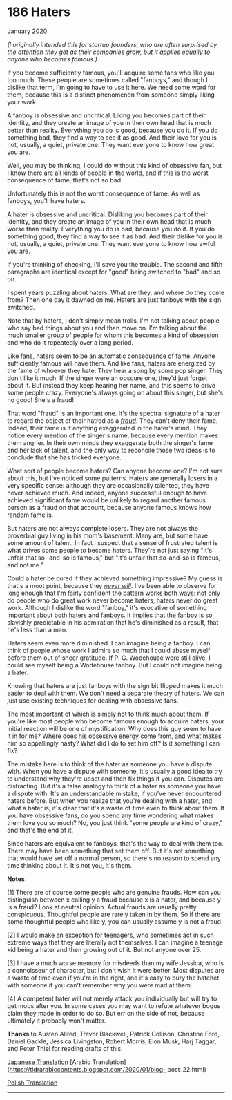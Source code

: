# 186 Haters


  
 
  
 January 2020   
  
  _(I originally intended this for startup founders, who are often surprised by the attention they get as their companies grow, but it applies equally to anyone who becomes famous.)_   
  
 If you become sufficiently famous, you'll acquire some fans who like you too much. These people are sometimes called "fanboys," and though I dislike that term, I'm going to have to use it here. We need some word for them, because this is a distinct phenomenon from someone simply liking your work.   
  
 A fanboy is obsessive and uncritical. Liking you becomes part of their identity, and they create an image of you in their own head that is much better than reality. Everything you do is good, because you do it. If you do something bad, they find a way to see it as good. And their love for you is not, usually, a quiet, private one. They want everyone to know how great you 
are.  
 
  
 Well, you may be thinking, I could do without this kind of obsessive fan, but I know there are all kinds of people in the world, and if this is the worst consequence of fame, that's not so bad.   
  
 Unfortunately this is not the worst consequence of fame. As well as fanboys, you'll have haters.   
  
 A hater is obsessive and uncritical. Disliking you becomes part of their identity, and they create an image of you in their own head that is much worse than reality. Everything you do is bad, because you do it. If you do something good, they find a way to see it as bad. And their dislike for you is not, usually, a quiet, private one. They want everyone to know how awful you are.   
  
 If you're thinking of checking, I'll save you the trouble. The second and fifth paragraphs are identical except for "good" being switched to "bad" and so on.   
  
 I spent years puzzling about haters. What are they, and where do they come from? Then one day it dawned on me. Haters are just fanboys with the sign switched.   
  
 Note that by haters, I don't simply mean trolls. I'm not talking about people who say bad things about you and then move on. I'm talking about the much smaller group of people for whom this becomes a kind of obsession and who do it repeatedly over a long period.   
  
 Like fans, haters seem to be an automatic consequence of fame. Anyone sufficiently famous will have them. And like fans, haters are energized by the fame of whoever they hate. They hear a song by some pop singer. They don't like it much. If the singer were an obscure one, they'd just forget about it. But instead they keep hearing her name, and this seems to drive some people crazy. Everyone's always going on about this singer, but she's no good! She's a fraud!   
  
 That word "fraud" is an important one. It's the spectral signature of a hater to regard the object of their hatred as a [_fraud_](https://twitter.com/search?q=Musk%20fraud&src=typed_query&f=live). They can't deny their fame. Indeed, their fame is if anything exaggerated in the hater's mind. They notice every mention of the singer's name, because every mention makes them angrier. In their own minds they exaggerate both the singer's fame and her lack of talent, and the only way to reconcile those two ideas is to conclude that she has tricked everyone.   
  
 What sort of people become haters? Can anyone become one? I'm not sure about this, but I've noticed some patterns. Haters are generally losers in a very specific sense: although they are occasionally talented, they have never achieved much. And indeed, anyone successful enough to have achieved significant fame would be unlikely to regard another famous person as a fraud on that account, because anyone famous knows how random fame is.   
  
 But haters are not always complete losers. They are not always the proverbial guy living in his mom's basement. Many are, but some have some amount of talent. In fact I suspect that a sense of frustrated talent is what drives some people to become haters. They're not just saying "It's unfair that so- and-so is famous," but "It's unfair that so-and-so is famous, and not me."   
  
 Could a hater be cured if they achieved something impressive? My guess is that's a moot point, because they [_never will_](mean.html). I've been able to observe for long enough that I'm fairly confident the pattern works both ways: not only do people who do great work never become haters, haters never do great work. Although I dislike the word "fanboy," it's evocative of something important about both haters and fanboys. It implies that the fanboy is so slavishly predictable in his admiration that he's diminished as a result, that he's less than a man.   
  
 Haters seem even more diminished. I can imagine being a fanboy. I can think of people whose work I admire so much that I could abase myself before them out of sheer gratitude. If P. G. Wodehouse were still alive, I could see myself being a Wodehouse fanboy. But I could not imagine being a hater.   
  
 Knowing that haters are just fanboys with the sign bit flipped makes it much easier to deal with them. We don't need a separate theory of haters. We can just use existing techniques for dealing with obsessive fans.   
  
 The most important of which is simply not to think much about them. If you're like most people who become famous enough to acquire haters, your initial reaction will be one of mystification. Why does this guy seem to have it in for me? Where does his obsessive energy come from, and what makes him so appallingly nasty? What did I do to set him off? Is it something I can fix?   
  
 The mistake here is to think of the hater as someone you have a dispute with. When you have a dispute with someone, it's usually a good idea to try to understand why they're upset and then fix things if you can. Disputes are distracting. But it's a false analogy to think of a hater as someone you have a dispute with. It's an understandable mistake, if you've never encountered haters before. But when you realize that you're dealing with a hater, and what a hater is, it's clear that it's a waste of time even to think about them. If you have obsessive fans, do you spend any time wondering what makes them love you so much? No, you just think "some people are kind of crazy," and that's the end of it.   
  
 Since haters are equivalent to fanboys, that's the way to deal with them too. There may have been something that set them off. But it's not something that would have set off a normal person, so there's no reason to spend any time thinking about it. It's not you, it's them.   
  
 
  
 
  
 
  
 
  
 
  
 
  
 
  
 
  
  **Notes**   
  
 [1] There are of course some people who are genuine frauds. How can you distinguish between x calling y a fraud because x is a hater, and because y is a fraud? Look at neutral opinion. Actual frauds are usually pretty conspicuous. Thoughtful people are rarely taken in by them. So if there are some thoughtful people who like y, you can usually assume y is not a fraud.   
  
 [2] I would make an exception for teenagers, who sometimes act in such extreme ways that they are literally not themselves. I can imagine a teenage kid being a hater and then growing out of it. But not anyone over 25.   
  
 [3] I have a much worse memory for misdeeds than my wife Jessica, who is a connoisseur of character, but I don't wish it were better. Most disputes are a waste of time even if you're in the right, and it's easy to bury the hatchet with someone if you can't remember why you were mad at them.   
  
 [4] A competent hater will not merely attack you individually but will try to get mobs after you. In some cases you may want to refute whatever bogus claim they made in order to do so. But err on the side of not, because ultimately it probably won't matter.   
  
 
  
 
  
  **Thanks** to Austen Allred, Trevor Blackwell, Patrick Collison, Christine Ford, Daniel Gackle, Jessica Livingston, Robert Morris, Elon Musk, Harj Taggar, and Peter Thiel for reading drafts of this.   
  
 
  
 
  
 
  
 [Japanese Translation](https://note.com/tokyojack/n/n5c47575488b6)   [Arabic Translation](https://tldrarabiccontents.blogspot.com/2020/01/blog- post_22.html)   
  
 [Polish Translation](https://stronglyagainst.com/pgraham-fanboy-hater/)   
  
 
  
 
  
 
  
 

 
* * *
 

 

